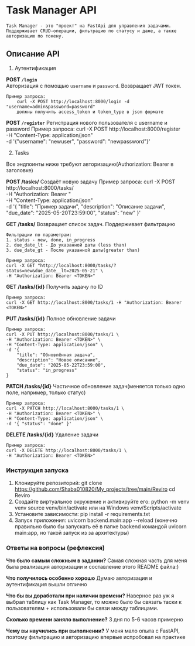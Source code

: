 # Task Manager API 
    Task Manager - это "проект" на FastApi для управления задачами. 
    Поддерживает CRUD-операции, фильтрацию по статусу и даже, а также авторизацию по токену.

## Описание API


1. Аутентификация

**POST `/login`**  
Авторизация с помощью `username` и `password`. Возвращает JWT токен.

    Пример запроса:
        curl -X POST http://localhost:8000/login -d "username=admin&password=password"
        должны получить access_token и token_type в json формате

**POST `/register`**
Регистрация нового пользователя с username и password
    Пример запроса:
        curl -X POST http://localhost:8000/register \
        -H "Content-Type: application/json" \
        -d '{"username": "newuser", "password": "newpassword"}'


2. Tasks

Все эндпоинты ниже требуют авторизацию(Authorization: Bearer <TOKEN> в заголовке)
    
**POST /tasks/**
Создаёт новую задачу
    Пример запроса:
    curl -X POST http://localhost:8000/tasks/ \
    -H "Authorization: Bearer <TOKEN>" \
    -H "Content-Type: application/json" \
    -d '{
        "title": "Пример задачи",
        "description": "Описание задачи",
        "due_date": "2025-05-20T23:59:00",
        "status": "new"
    }' 

**GET /tasks/**
Возвращает список задач. Поддерживает фильтрацию
    
    Фильтрации по параметрам:
    1. status - new, done, in_progress
    2. due_date_lt - До указанной даты (less than)
    3. due_date_gt - После указанной даты(greater than)
    
    Пример запроса:
    curl -X GET "http://localhost:8000/tasks/?status=new&due_date__lt=2025-05-21" \
    -H "Authorization: Bearer <TOKEN>"
  
    
**GET /tasks/{id}**
Получить задачу по ID
    
    Пример запроса:
    curl -X GET http://localhost:8000/tasks/1 -H "Authorization: Bearer <TOKEN>"

**PUT /tasks/{id}**
Полное обновление задачи
    
    Пример запроса:
    curl -X PUT http://localhost:8000/tasks/1 \
    -H "Authorization: Bearer <TOKEN>" \
    -H "Content-Type: application/json" \
    -d '{
        "title": "Обновлённая задача",
        "description": "Новое описание",
        "due_date": "2025-05-22T23:59:00",
        "status": "in_progress"
    }

**PATCH /tasks/{id}**
Частичное обновление задач(меняется только одно поле, например, только статус)
    
    Пример запроса:
    curl -X PATCH http://localhost:8000/tasks/1 \
    -H "Authorization: Bearer <TOKEN>" \
    -H "Content-Type: application/json" \
    -d '{ "status": "done" }'

**DELETE /tasks/{id}**
Удаление задачи

    Пример запроса:
    curl -X DELETE http://localhost:8000/tasks/1 \
    -H "Authorization: Bearer <TOKEN>"


### Инструкция запуска

1. Клонируйте репозиторий:
    git clone https://github.com/Shaba010820/My_projects/tree/main/Reviro
    cd Reviro
2. Создайте виртуальное окружение и активируйте его:
    python -m venv venv
    source venv/bin/activate или на Windows venv/Scripts/activate
3. Установите зависимости:
    pip install -r requirements.txt
4. Запуск приложения:
    uvicorn backend.main:app --reload 
    (конечно правильно было бы запускать её в папке backend командой uvicorn main:app, 
     но такой запуск из за архитектуры)


### Ответы на вопросы (рефлексия)

**Что было самым сложным в задании?**
Самая сложная часть для меня была реализация авторизации и составление этого README файла:)

**Что получилось особенно хорошо**
Думаю авторизация и аутентификация вышли отлично

**Что бы вы доработали при наличии времени?**
Наверное раз уж я выбрал таблицу как Task Manager, то можно было бы связать таски к пользователям + использовали бы 
связи между таблицами.

**Сколько времени заняло выполнение?**
3 дня по 5-6 часов примерно

**Чему вы научились при выполнении?**
У меня мало опыта с FastAPI, поэтому фильтрацию и авторизацию впервые испробовал на практике


